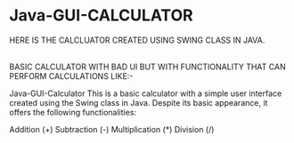 # Java-GUI-CALCULATOR
HERE IS THE CALCLUATOR CREATED USING SWING CLASS IN JAVA.

<BR>
BASIC CALCULATOR WITH BAD UI BUT WITH FUNCTIONALITY THAT CAN PERFORM CALCULATIONS LIKE:-

Java-GUI-Calculator
This is a basic calculator with a simple user interface created using the Swing class in Java. Despite its basic appearance, it offers the following functionalities:

Addition (+)
Subtraction (-)
Multiplication (*)
Division (/)